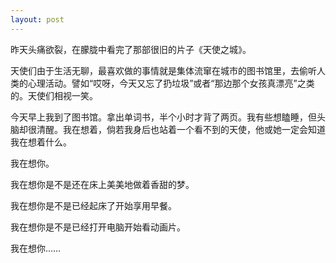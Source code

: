 ```yaml
---
layout: post
---
```

昨天头痛欲裂，在朦胧中看完了那部很旧的片子《天使之城》。

天使们由于生活无聊，最喜欢做的事情就是集体流窜在城市的图书馆里，去偷听人类的心理活动。譬如“哎呀，今天又忘了扔垃圾”或者“那边那个女孩真漂亮”之类的。天使们相视一笑。

今天早上我到了图书馆。拿出单词书，半个小时才背了两页。我有些想瞌睡，但头脑却很清醒。我在想着，倘若我身后也站着一个看不到的天使，他或她一定会知道我在想着什么。

我在想你。

我在想你是不是还在床上美美地做着香甜的梦。

我在想你是不是已经起床了开始享用早餐。

我在想你是不是已经打开电脑开始看动画片。

我在想你……